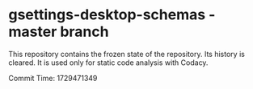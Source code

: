 # gsettings-desktop-schemas - master branch

This repository contains the frozen state of the repository.
Its history is cleared. It is used only for static code
analysis with Codacy.

Commit Time: 1729471349